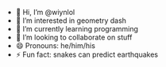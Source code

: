 - 👋 Hi, I’m @wiynlol
- 👀 I’m interested in geometry dash
- 🌱 I’m currently learning programming
- 💞️ I’m looking to collaborate on stuff
- 😄 Pronouns: he/him/his
- ⚡ Fun fact: snakes can predict earthquakes

